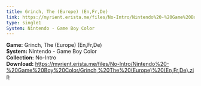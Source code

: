 ```yaml
---
title: Grinch, The (Europe) (En,Fr,De)
link: https://myrient.erista.me/files/No-Intro/Nintendo%20-%20Game%20Boy%20Color/Grinch,%20The%20(Europe)%20(En,Fr,De).zip
type: single1
System: Nintendo - Game Boy Color
---
```

<b>Game:</b> Grinch, The (Europe) (En,Fr,De)<br>
<b>System:</b> Nintendo - Game Boy Color<br>
<b>Collection:</b> No-Intro<br>
<b>Download:</b> https://myrient.erista.me/files/No-Intro/Nintendo%20-%20Game%20Boy%20Color/Grinch,%20The%20(Europe)%20(En,Fr,De).zip